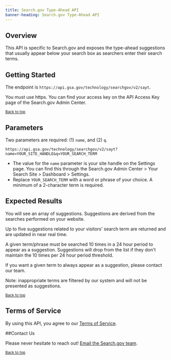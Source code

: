 ```yaml
---
title: Search.gov Type-Ahead API
banner-heading: Search.gov Type-Ahead API
---
```


## Overview

This API is specific to Search.gov and exposes the type-ahead suggestions that usually appear below your search box as searchers enter their search terms.

## Getting Started

The endpoint is `https://api.gsa.gov/technology/searchgov/v2/sayt`.

You must use https. You can find your access key on the API Access Key page of the Search.gov Admin Center.

<p><small><a href="#">Back to top</a></small></p>

## Parameters
  
  Two parameters are required: (1) `name`, and (2) `q`.
  
  `https://api.gsa.gov/technology/searchgov/v2/sayt?name=YOUR_SITE_HANDLE&q=YOUR_SEARCH_TERM`

  * The value for the `name` parameter is your site handle on the Settings page. You can find this through the Search.gov Admin Center > Your Search Site > Dashboard > Settings.
  *	Replace `YOUR_SEARCH_TERM` with a word or phrase of your choice. A minimum of a 2-character term is required.

## Expected Results

You will see an array of suggestions. Suggestions are derived from the searches performed on your website.

Up to five suggestions related to your visitors' search term are returned and are updated in near real time.

A given term/phrase must be searched 10 times in a 24 hour period to appear as a suggestion. Suggestions will drop from the list if they don't maintain the 10 times per 24 hour period threshold.

If you want a given term to always appear as a suggestion, please contact our team.

Note: inappropriate terms are filtered by our system and will not be presented as suggestions.

<p><small><a href="#">Back to top</a></small></p>

## Terms of Service

By using this API, you agree to our [Terms of Service](https://search.gov/tos).

##Contact Us

Please never hesitate to reach out! [Email the Search.gov team](search@support.digitalgov.gov). 

<p><small><a href="#">Back to top</a></small></p>
